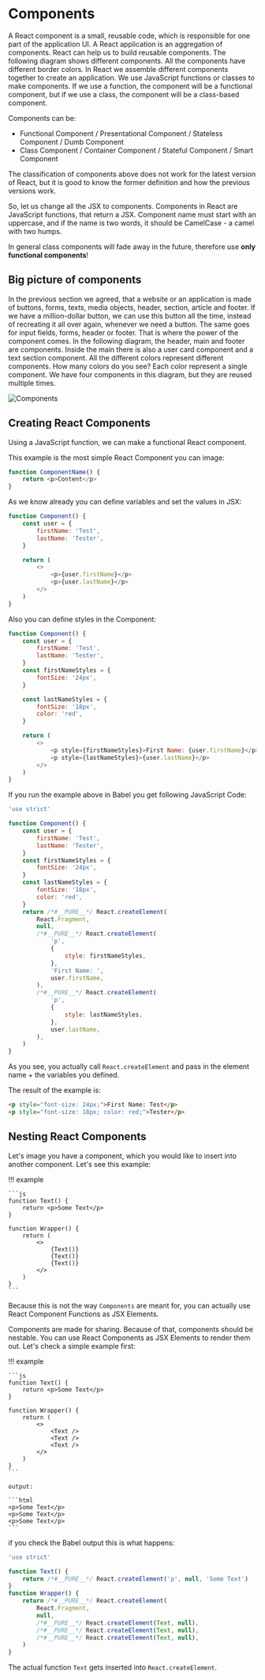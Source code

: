 # Components

A React component is a small, reusable code, which is responsible for one part of the application UI. A React application is an aggregation of components. React can help us to build reusable components. The following diagram shows different components. All the components have different border colors. In React we assemble different components together to create an application. We use JavaScript functions or classes to make components. If we use a function, the component will be a functional component, but if we use a class, the component will be a class-based component.

Components can be:

-   Functional Component / Presentational Component / Stateless Component / Dumb Component
-   Class Component / Container Component / Stateful Component / Smart Component

The classification of components above does not work for the latest version of React, but it is good to know the former definition and how the previous versions work.

So, let us change all the JSX to components. Components in React are JavaScript functions, that return a JSX. Component name must start with an uppercase, and if the name is two words, it should be CamelCase - a camel with two humps.

In general class components will fade away in the future, therefore use **only functional components**!

## Big picture of components

In the previous section we agreed, that a website or an application is made of buttons, forms, texts, media objects, header, section, article and footer. If we have a million-dollar button, we can use this button all the time, instead of recreating it all over again, whenever we need a button. The same goes for input fields, forms, header or footer. That is where the power of the component comes. In the following diagram, the header, main and footer are components. Inside the main there is also a user card component and a text section component. All the different colors represent different components. How many colors do you see? Each color represent a single component. We have four components in this diagram, but they are reused multiple times.

![Components](../images/components_example.jpg)

## Creating React Components

Using a JavaScript function, we can make a functional React component.

This example is the most simple React Component you can image:

```js
function ComponentName() {
    return <p>Content</p>
}
```

As we know already you can define variables and set the values in JSX:

```js
function Component() {
    const user = {
        firstName: 'Test',
        lastName: 'Tester',
    }

    return (
        <>
            <p>{user.firstName}</p>
            <p>{user.lastName}</p>
        </>
    )
}
```

Also you can define styles in the Component:

```js
function Component() {
    const user = {
        firstName: 'Test',
        lastName: 'Tester',
    }
    const firstNameStyles = {
        fontSize: '24px',
    }

    const lastNameStyles = {
        fontSize: '18px',
        color: 'red',
    }

    return (
        <>
            <p style={firstNameStyles}>First Name: {user.firstName}</p>
            <p style={lastNameStyles}>{user.lastName}</p>
        </>
    )
}
```

If you run the example above in Babel you get following JavaScript Code:

```js
'use strict'

function Component() {
    const user = {
        firstName: 'Test',
        lastName: 'Tester',
    }
    const firstNameStyles = {
        fontSize: '24px',
    }
    const lastNameStyles = {
        fontSize: '18px',
        color: 'red',
    }
    return /*#__PURE__*/ React.createElement(
        React.Fragment,
        null,
        /*#__PURE__*/ React.createElement(
            'p',
            {
                style: firstNameStyles,
            },
            'First Name: ',
            user.firstName,
        ),
        /*#__PURE__*/ React.createElement(
            'p',
            {
                style: lastNameStyles,
            },
            user.lastName,
        ),
    )
}
```

As you see, you actually call `React.createElement` and pass in the element name + the variables you defined.

The result of the example is:

```html
<p style="font-size: 24px;">First Name: Test</p>
<p style="font-size: 18px; color: red;">Tester</p>
```

## Nesting React Components

Let's image you have a component, which you would like to insert into another component.
Let's see this example:

!!! example

    ```js
    function Text() {
        return <p>Some Text</p>
    }

    function Wrapper() {
        return (
            <>
                {Text()}
                {Text()}
                {Text()}
            </>
        )
    }
    ```

Because this is not the way `Components` are meant for, you can actually use React Component Functions as JSX Elements.

Components are made for sharing. Because of that, components should be nestable.
You can use React Components as JSX Elements to render them out.
Let's check a simple example first:

!!! example

    ```js
    function Text() {
        return <p>Some Text</p>
    }

    function Wrapper() {
        return (
            <>
                <Text />
                <Text />
                <Text />
            </>
        )
    }
    ```

    output:

    ```html
    <p>Some Text</p>
    <p>Some Text</p>
    <p>Some Text</p>
    ```

if you check the Babel output this is what happens:

```js
'use strict'

function Text() {
    return /*#__PURE__*/ React.createElement('p', null, 'Some Text')
}
function Wrapper() {
    return /*#__PURE__*/ React.createElement(
        React.Fragment,
        null,
        /*#__PURE__*/ React.createElement(Text, null),
        /*#__PURE__*/ React.createElement(Text, null),
        /*#__PURE__*/ React.createElement(Text, null),
    )
}
```

The actual function `Text` gets inserted into `React.createElement`.
